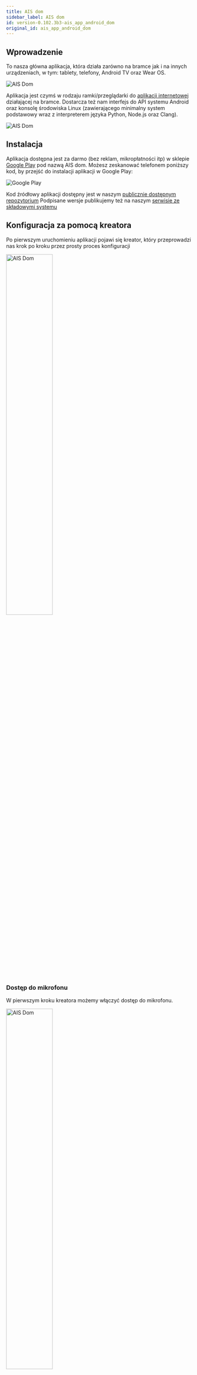 ```yaml
---
title: AIS dom
sidebar_label: AIS dom
id: version-0.102.3b3-ais_app_android_dom
original_id: ais_app_android_dom
---
```



## Wprowadzenie

To nasza główna aplikacja, która działa zarówno na bramce jak i na innych urządzeniach, w tym: tablety, telefony, Android TV oraz Wear OS.

![AIS Dom](/AIS-docs/img/en/frontend/ais_dom_tablet_apk.webp)

Aplikacja jest czymś w rodzaju ramki/przeglądarki do [aplikacji internetowej](/AIS-docs/docs/en/ais_app_index.html) działającej na bramce. Dostarcza też nam interfejs do API systemu Android oraz konsolę środowiska Linux (zawierającego minimalny system podstawowy wraz z interpreterem języka Python, Node.js oraz Clang).

![AIS Dom](/AIS-docs/img/en/frontend/ais_dom_apk_screen_mob.png)



## Instalacja

Aplikacja dostępna jest za darmo (bez reklam, mikropłatności itp) w sklepie [Google Play](https://play.google.com/store/apps/details?id=pl.sviete.dom) pod nazwą AIS dom. Możesz zeskanować telefonem poniższy kod, by przejść do instalacji aplikacji w Google Play:

![Google Play](/AIS-docs/img/en/frontend/barcode_go_to_apk_in_google_play.png)


Kod źródłowy aplikacji dostępny jest w naszym [publicznie dostępnym repozytorium](https://github.com/sviete/AIS-dom)
Podpisane wersje publikujemy też na naszym [serwisie ze składowymi systemu](https://powiedz.co/ota/)



## Konfiguracja za pomocą kreatora

Po pierwszym uruchomieniu aplikacji pojawi się kreator, który przeprowadzi nas krok po kroku przez prosty proces konfiguracji


<img src="/AIS-docs/img/en/frontend/ais_dom_wizard_0_mob_apk.png" alt="AIS Dom" width="50%"/>


### Dostęp do mikrofonu

W pierwszym kroku kreatora możemy włączyć dostęp do mikrofonu.

<img src="/AIS-docs/img/en/frontend/ais_dom_wizard_mob_apk.png" alt="AIS Dom" width="50%"/>

### Dostęp do dysku

W kolejnym kroku kreatora możemy włączyć dostęp do plików na urządzeniu mobilnym.

<img src="/AIS-docs/img/en/frontend/ais_dom_wizard_1_mob_apk.png" alt="AIS Dom" width="50%"/>


### Dostęp do kamery

W kolejnym kroku kreatora możemy włączyć dostęp do kamery.

<img src="/AIS-docs/img/en/frontend/ais_dom_wizard_2_mob_apk.png" alt="AIS Dom" width="50%"/>


### Skanowanie identyfikatora bramki

Na koniec możemy zeskanować identyfikator naszej bramki

<img src="/AIS-docs/img/en/frontend/ais_dom_wizard_3_mob_apk.png" alt="AIS Dom" width="50%"/>

Każda bramka posiada swój unikalny identyfikator, jest on losowo wygenerowany przy pierwszym uruchomieniu i pozostanie stały przez cały okres użytkowania urządzenia. 
Identyfikator bramki znajdziemy klikając w pozycję "Przydatne linki", w menu po lewej stronie w aplikacji webowej Asystent domowy:

![Gate ID](/AIS-docs/img/en/frontend/gate_id_in_web_app.png)


## Konfiguracja ustawień apliacji

W każdej chwili możemy przejść do ustawień aplikacji nasiskając przycisk z trzema kropkami po lewej stronie na dolnej belce w aplikacji <svg style="width:24px;height:24px" viewBox="0 0 24 24">
    <path fill="#000000" d="M12,16A2,2 0 0,1 14,18A2,2 0 0,1 12,20A2,2 0 0,1 10,18A2,2 0 0,1 12,16M12,10A2,2 0 0,1 14,12A2,2 0 0,1 12,14A2,2 0 0,1 10,12A2,2 0 0,1 12,10M12,4A2,2 0 0,1 14,6A2,2 0 0,1 12,8A2,2 0 0,1 10,6A2,2 0 0,1 12,4Z" />
</svg> 
<img src="/AIS-docs/img/en/frontend/apk_go_to_settings.png" alt="AIS Dom" width="50%"/>


W ustawieniach możemy ręcznie wybrać parametry aplikacji lub uruchomić ponownie kreator ustawień
<img src="/AIS-docs/img/en/frontend/apk_settings.png" alt="AIS Dom" width="50%"/>

Najważniejszy parametr to adres URL lub identyfikator bramki, **należy poprawnie ustawić adres lub identyfikatot bramki by komunikacja z bramką była możliwa.** Jeżeli chcemy łączyć się z naszą bramką będąc poza siecią domową to należy pamiętać o włączeniu [dostępu z Internetu](ais_bramka_remote_www_index). 

## Działanie aplikacji

Podstawowa funkcjonalność to wyświtlanie internetowej aplikacji **Asystent domowy** działającej na bramce, tej samej aplikacji którą możemy uruchamiać i konfigurować w przeglądarce internetowej [Aplikacja internetowa](ais_app_index). 

Dodatkowo na dolnej belce w aplikacji mamy następujące przyciski:

* <svg style="width:24px;height:24px" viewBox="0 0 24 24">
    <path fill="#000000" d="M12,16A2,2 0 0,1 14,18A2,2 0 0,1 12,20A2,2 0 0,1 10,18A2,2 0 0,1 12,16M12,10A2,2 0 0,1 14,12A2,2 0 0,1 12,14A2,2 0 0,1 10,12A2,2 0 0,1 12,10M12,4A2,2 0 0,1 14,6A2,2 0 0,1 12,8A2,2 0 0,1 10,6A2,2 0 0,1 12,4Z" />
</svg> przejście do ustawień aplikacji

* <svg style="width:24px;height:24px" viewBox="0 0 24 24">
    <path fill="#000000" d="M24 13L20 9V12H11V14H20V17M18 16V21H2V12H.1L10 2.1L17.9 10H15.1L10 4.9L4 10.9V19H16V16H18Z" />
</svg> sygnalizacja działania w trybie połączenia lokalnego

* <svg style="width:24px;height:24px" viewBox="0 0 24 24">
    <path fill="#000000" d="M6,7L6.69,7.06C7.32,4.72 9.46,3 12,3A5.5,5.5 0 0,1 17.5,8.5L17.42,9.45C17.88,9.16 18.42,9 19,9A3,3 0 0,1 22,12A3,3 0 0,1 19,15H6A4,4 0 0,1 2,11A4,4 0 0,1 6,7M6,9A2,2 0 0,0 4,11A2,2 0 0,0 6,13H19A1,1 0 0,0 20,12A1,1 0 0,0 19,11H15.5V8.5A3.5,3.5 0 0,0 12,5A3.5,3.5 0 0,0 8.5,8.5V9H6M22,19L19,22V20H2V18H19V16L22,19" />
</svg> sygnalizacja działania w trybie połączenia przez tunel

* <svg style="width:24px;height:24px" viewBox="0 0 24 24">
    <path fill="#000000" d="M12,2A3,3 0 0,1 15,5V11A3,3 0 0,1 12,14A3,3 0 0,1 9,11V5A3,3 0 0,1 12,2M19,11C19,14.53 16.39,17.44 13,17.93V21H11V17.93C7.61,17.44 5,14.53 5,11H7A5,5 0 0,0 12,16A5,5 0 0,0 17,11H19Z" />
</svg> mikrofon do komunikacji z asystentem głosowym

* <svg style="width:24px;height:24px" viewBox="0 0 24 24">
    <path fill="#000000" d="M4.59,6.89C5.29,6.18 6,5.54 6.3,5.67C6.8,5.87 6.3,6.7 6,7.19C5.75,7.61 3.14,11.08 3.14,13.5C3.14,14.78 3.62,15.84 4.5,16.5C5.23,17.04 6.22,17.21 7.12,16.94C8.19,16.63 9.07,15.54 10.18,14.17C11.39,12.68 13,10.73 14.26,10.73C15.89,10.73 15.91,11.74 16,12.5C12.24,13.16 10.64,16.19 10.64,17.89C10.64,19.59 12.08,21 13.85,21C15.5,21 18.14,19.65 18.54,14.88H21V12.38H18.53C18.38,10.73 17.44,8.18 14.5,8.18C12.25,8.18 10.32,10.09 9.56,11C9,11.75 7.5,13.5 7.27,13.74C7,14.04 6.59,14.58 6.16,14.58C5.71,14.58 5.44,13.75 5.8,12.66C6.15,11.57 7.2,9.8 7.65,9.14C8.43,8 8.95,7.22 8.95,5.86C8.95,3.69 7.31,3 6.44,3C5.12,3 3.97,4 3.72,4.25C3.36,4.61 3.06,4.91 2.84,5.18L4.59,6.89M13.88,18.55C13.57,18.55 13.14,18.29 13.14,17.83C13.14,17.23 13.87,15.63 16,15.07C15.71,17.76 14.58,18.55 13.88,18.55Z" />
</svg> uruchomienie trybu gestów

 

![AIS Dom](/AIS-docs/img/en/frontend/ais_dom_mob_local_apk.webp)


### Połączenie z bramką

Możesz ręcznie wpisać adres URL do aplikacji webowej działającej na bramce, np:
* http://192.168.1.2:8123
* https://dom-12312312313321321.paczka.pro

w takim przypadku aplikacja AIS dom będzię łączyła się tylko z podanym przez Ciebie adresem URL.



Możesz zeskanować QR kod z unikalnym identyfikatorem swojej bramki, kod ten dostepny jest w aplikacji webowej Asystent domowy w jako pierwsza pozycja w menu "Przydatne linki":

![Gate ID](/AIS-docs/img/en/frontend/gate_id_in_web_app.png)


### Diagram połączenia

Jeśli podasz identyfikator, to aplikacja sama będzie próbowała ustalić, czy połączenie z bramką ma być lokalne, czy przez szyfrowany tunel. 
Ustalenie połaczenia z bramką działa wg następującego schematu:

![AIS Dom](/AIS-docs/img/en/frontend/apk_connection_diagram.png)

Priorytet ma połączenie lokalne jesli jest dostępne.